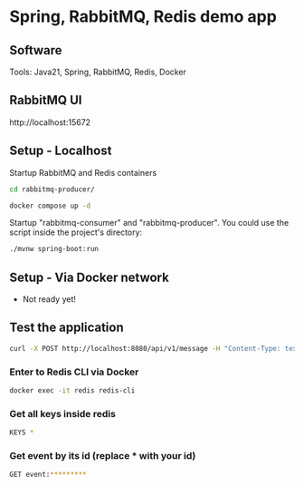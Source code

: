 # Spring, RabbitMQ, Redis demo app

## Software

Tools: Java21, Spring, RabbitMQ, Redis, Docker

## RabbitMQ UI
http://localhost:15672

## Setup - Localhost

Startup RabbitMQ and Redis containers

```bash
cd rabbitmq-producer/
```
```bash
docker compose up -d
```

Startup "rabbitmq-consumer" and "rabbitmq-producer". You could use the script inside the project's directory:

```bash
./mvnw spring-boot:run
```

## Setup - Via Docker network

- Not ready yet!

## Test the application

```bash
curl -X POST http://localhost:8080/api/v1/message -H "Content-Type: text/plain" -d "Hello App :)"
```

### Enter to Redis CLI via Docker

```bash
docker exec -it redis redis-cli
```

### Get all keys inside redis

```bash
KEYS *
```
### Get event by its id (replace * with your id)

```bash
GET event:*********
```



